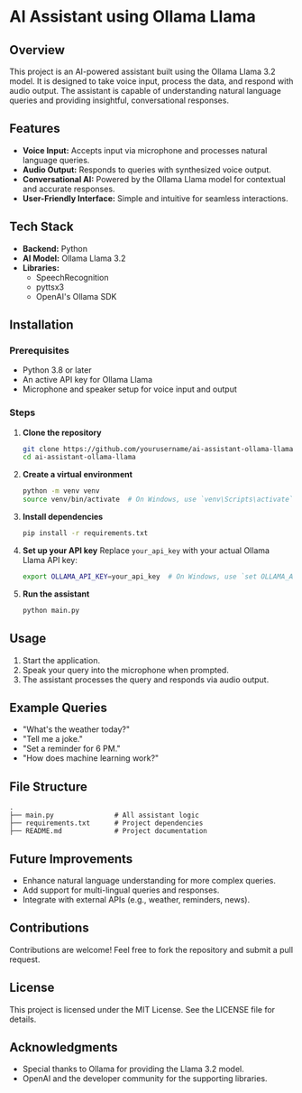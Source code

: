# AI Assistant using Ollama Llama

## Overview
This project is an AI-powered assistant built using the Ollama Llama 3.2 model. It is designed to take voice input, process the data, and respond with audio output. The assistant is capable of understanding natural language queries and providing insightful, conversational responses.

## Features
- **Voice Input:** Accepts input via microphone and processes natural language queries.
- **Audio Output:** Responds to queries with synthesized voice output.
- **Conversational AI:** Powered by the Ollama Llama model for contextual and accurate responses.
- **User-Friendly Interface:** Simple and intuitive for seamless interactions.

## Tech Stack
- **Backend:** Python
- **AI Model:** Ollama Llama 3.2
- **Libraries:**
  - SpeechRecognition
  - pyttsx3
  - OpenAI's Ollama SDK

## Installation

### Prerequisites
- Python 3.8 or later
- An active API key for Ollama Llama
- Microphone and speaker setup for voice input and output

### Steps
1. **Clone the repository**
   ```bash
   git clone https://github.com/yourusername/ai-assistant-ollama-llama.git
   cd ai-assistant-ollama-llama
   ```

2. **Create a virtual environment**
   ```bash
   python -m venv venv
   source venv/bin/activate  # On Windows, use `venv\Scripts\activate`
   ```

3. **Install dependencies**
   ```bash
   pip install -r requirements.txt
   ```

4. **Set up your API key**
   Replace `your_api_key` with your actual Ollama Llama API key:
   ```bash
   export OLLAMA_API_KEY=your_api_key  # On Windows, use `set OLLAMA_API_KEY=your_api_key`
   ```

5. **Run the assistant**
   ```bash
   python main.py
   ```

## Usage
1. Start the application.
2. Speak your query into the microphone when prompted.
3. The assistant processes the query and responds via audio output.

## Example Queries
- "What's the weather today?"
- "Tell me a joke."
- "Set a reminder for 6 PM."
- "How does machine learning work?"

## File Structure
```
.
├── main.py               # All assistant logic
├── requirements.txt      # Project dependencies
├── README.md             # Project documentation

```

## Future Improvements
- Enhance natural language understanding for more complex queries.
- Add support for multi-lingual queries and responses.
- Integrate with external APIs (e.g., weather, reminders, news).

## Contributions
Contributions are welcome! Feel free to fork the repository and submit a pull request.

## License
This project is licensed under the MIT License. See the LICENSE file for details.

## Acknowledgments
- Special thanks to Ollama for providing the Llama 3.2 model.
- OpenAI and the developer community for the supporting libraries.
